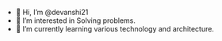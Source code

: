 - 👋 Hi, I’m @devanshi21
- 👀 I’m interested in Solving problems.
- 🌱 I’m currently learning various technology and architecture.

<!---
devanshi21/devanshi21 is a ✨ special ✨ repository because its `README.md` (this file) appears on your GitHub profile.
You can click the Preview link to take a look at your changes.
--->
